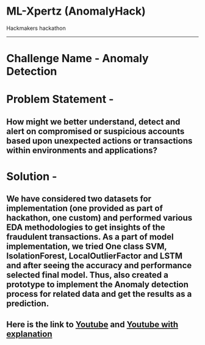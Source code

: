 # ML-Xpertz (AnomalyHack)
Hackmakers hackathon

-----------------------------------------

# Challenge Name - Anomaly Detection
# Problem Statement - 
## How might we better understand, detect and alert on compromised or suspicious accounts based upon unexpected actions or transactions within environments and applications?
# Solution - 
## We have considered two datasets for implementation (one provided as part of hackathon, one custom) and performed various EDA methodologies to get insights of the fraudulent transactions. As a part of model implementation, we tried One class SVM, IsolationForest, LocalOutlierFactor and LSTM and after seeing the accuracy and performance selected final model. Thus, also created a prototype to implement the Anomaly detection process for related data and get the results as a prediction.






## Here is the link to [Youtube](https://youtu.be/k9ndUcYSnr4) and [Youtube with explanation](https://youtu.be/aEVt_i-_B60)
